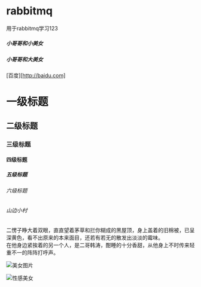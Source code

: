 # rabbitmq
用于rabbitmq学习123
##### 小哥哥和小美女
##### 小哥哥和大美女
[百度][http://baidu.com]
# 一级标题
## 二级标题
### 三级标题
#### 四级标题
##### 五级标题
###### 六级标题

###### 山边小村
  二愣子睁大着双眼，直直望着茅草和拦你糊成的黑屋顶，身上盖着的旧棉被，已呈深黄色，看不出原来的本来面目，还若有若无的散发出淡淡的霉味。  
  在他身边紧挨着的另一个人，是二哥韩涛，酣睡的十分香甜，从他身上不时传来轻重不一的阵阵打呼声。  

![美女图片](https://i.tuiimg.net/006/2976/1.jpg "天下第一")

![性感美女](https://i.tuiimg.net/002/750/c.jpg "性感")
